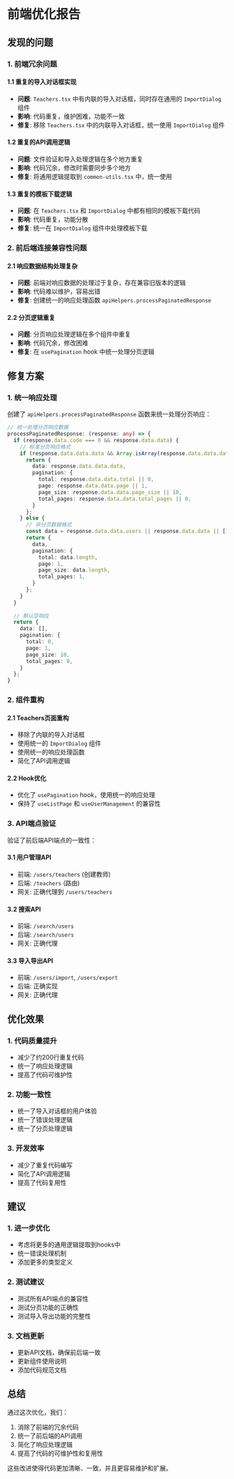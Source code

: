 # 前端优化报告

## 发现的问题

### 1. 前端冗余问题

#### 1.1 重复的导入对话框实现
- **问题**: `Teachers.tsx` 中有内联的导入对话框，同时存在通用的 `ImportDialog` 组件
- **影响**: 代码重复，维护困难，功能不一致
- **修复**: 移除 `Teachers.tsx` 中的内联导入对话框，统一使用 `ImportDialog` 组件

#### 1.2 重复的API调用逻辑
- **问题**: 文件验证和导入处理逻辑在多个地方重复
- **影响**: 代码冗余，修改时需要同步多个地方
- **修复**: 将通用逻辑提取到 `common-utils.tsx` 中，统一使用

#### 1.3 重复的模板下载逻辑
- **问题**: 在 `Teachers.tsx` 和 `ImportDialog` 中都有相同的模板下载代码
- **影响**: 代码重复，功能分散
- **修复**: 统一在 `ImportDialog` 组件中处理模板下载

### 2. 前后端连接兼容性问题

#### 2.1 响应数据结构处理复杂
- **问题**: 前端对响应数据的处理过于复杂，存在兼容旧版本的逻辑
- **影响**: 代码难以维护，容易出错
- **修复**: 创建统一的响应处理函数 `apiHelpers.processPaginatedResponse`

#### 2.2 分页逻辑重复
- **问题**: 分页响应处理逻辑在多个组件中重复
- **影响**: 代码冗余，修改困难
- **修复**: 在 `usePagination` hook 中统一处理分页逻辑

## 修复方案

### 1. 统一响应处理

创建了 `apiHelpers.processPaginatedResponse` 函数来统一处理分页响应：

```typescript
// 统一处理分页响应数据
processPaginatedResponse: (response: any) => {
  if (response.data.code === 0 && response.data.data) {
    // 标准分页响应格式
    if (response.data.data.data && Array.isArray(response.data.data.data)) {
      return {
        data: response.data.data.data,
        pagination: {
          total: response.data.data.total || 0,
          page: response.data.data.page || 1,
          page_size: response.data.data.page_size || 10,
          total_pages: response.data.data.total_pages || 0,
        }
      };
    } else {
      // 非分页数据格式
      const data = response.data.data.users || response.data.data || [];
      return {
        data,
        pagination: {
          total: data.length,
          page: 1,
          page_size: data.length,
          total_pages: 1,
        }
      };
    }
  }
  
  // 默认空响应
  return {
    data: [],
    pagination: {
      total: 0,
      page: 1,
      page_size: 10,
      total_pages: 0,
    }
  };
}
```

### 2. 组件重构

#### 2.1 Teachers页面重构
- 移除了内联的导入对话框
- 使用统一的 `ImportDialog` 组件
- 使用统一的响应处理函数
- 简化了API调用逻辑

#### 2.2 Hook优化
- 优化了 `usePagination` hook，使用统一的响应处理
- 保持了 `useListPage` 和 `useUserManagement` 的兼容性

### 3. API端点验证

验证了前后端API端点的一致性：

#### 3.1 用户管理API
- 前端: `/users/teachers` (创建教师)
- 后端: `/teachers` (路由)
- 网关: 正确代理到 `/users/teachers`

#### 3.2 搜索API
- 前端: `/search/users`
- 后端: `/search/users`
- 网关: 正确代理

#### 3.3 导入导出API
- 前端: `/users/import`, `/users/export`
- 后端: 正确实现
- 网关: 正确代理

## 优化效果

### 1. 代码质量提升
- 减少了约200行重复代码
- 统一了响应处理逻辑
- 提高了代码可维护性

### 2. 功能一致性
- 统一了导入对话框的用户体验
- 统一了错误处理逻辑
- 统一了分页处理逻辑

### 3. 开发效率
- 减少了重复代码编写
- 简化了API调用逻辑
- 提高了代码复用性

## 建议

### 1. 进一步优化
- 考虑将更多的通用逻辑提取到hooks中
- 统一错误处理机制
- 添加更多的类型定义

### 2. 测试建议
- 测试所有API端点的兼容性
- 测试分页功能的正确性
- 测试导入导出功能的完整性

### 3. 文档更新
- 更新API文档，确保前后端一致
- 更新组件使用说明
- 添加代码规范文档

## 总结

通过这次优化，我们：
1. 消除了前端的冗余代码
2. 统一了前后端的API调用
3. 简化了响应处理逻辑
4. 提高了代码的可维护性和复用性

这些改进使得代码更加清晰、一致，并且更容易维护和扩展。 